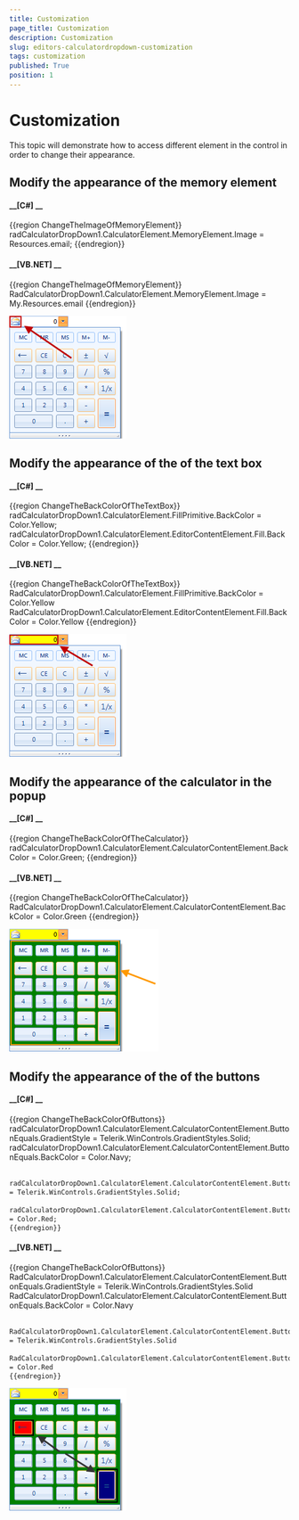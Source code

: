 ```yaml
---
title: Customization
page_title: Customization
description: Customization
slug: editors-calculatordropdown-customization
tags: customization
published: True
position: 1
---
```


# Customization



This topic will demonstrate how to access different element in the control in order to change their appearance.
      

## Modify the appearance of the memory element

#### __[C#] __

{{region ChangeTheImageOfMemoryElement}}
	            radCalculatorDropDown1.CalculatorElement.MemoryElement.Image = Resources.email;
	{{endregion}}



#### __[VB.NET] __

{{region ChangeTheImageOfMemoryElement}}
	        RadCalculatorDropDown1.CalculatorElement.MemoryElement.Image = My.Resources.email
	{{endregion}}

![editors-calculatordropdown-customization 001](images/editors-calculatordropdown-customization001.png)

## Modify the appearance of the  of the text box

#### __[C#] __

{{region ChangeTheBackColorOfTheTextBox}}
	            radCalculatorDropDown1.CalculatorElement.FillPrimitive.BackColor = Color.Yellow;
	            radCalculatorDropDown1.CalculatorElement.EditorContentElement.Fill.BackColor = Color.Yellow;
	{{endregion}}



#### __[VB.NET] __

{{region ChangeTheBackColorOfTheTextBox}}
	        RadCalculatorDropDown1.CalculatorElement.FillPrimitive.BackColor = Color.Yellow
	        RadCalculatorDropDown1.CalculatorElement.EditorContentElement.Fill.BackColor = Color.Yellow
	{{endregion}}

![editors-calculatordropdown-customization 002](images/editors-calculatordropdown-customization002.png)

## Modify the appearance of the calculator in the popup

#### __[C#] __

{{region ChangeTheBackColorOfTheCalculator}}
	            radCalculatorDropDown1.CalculatorElement.CalculatorContentElement.BackColor = Color.Green;
	{{endregion}}



#### __[VB.NET] __

{{region ChangeTheBackColorOfTheCalculator}}
	        RadCalculatorDropDown1.CalculatorElement.CalculatorContentElement.BackColor = Color.Green
	{{endregion}}

![editors-calculatordropdown-customization 003](images/editors-calculatordropdown-customization003.png)

## Modify the appearance of the of the buttons

#### __[C#] __

{{region ChangeTheBackColorOfButtons}}
	            radCalculatorDropDown1.CalculatorElement.CalculatorContentElement.ButtonEquals.GradientStyle = Telerik.WinControls.GradientStyles.Solid;
	            radCalculatorDropDown1.CalculatorElement.CalculatorContentElement.ButtonEquals.BackColor = Color.Navy;
	            
	            radCalculatorDropDown1.CalculatorElement.CalculatorContentElement.ButtonDelete.GradientStyle = Telerik.WinControls.GradientStyles.Solid;
	            radCalculatorDropDown1.CalculatorElement.CalculatorContentElement.ButtonDelete.BackColor = Color.Red;
	{{endregion}}



#### __[VB.NET] __

{{region ChangeTheBackColorOfButtons}}
	        RadCalculatorDropDown1.CalculatorElement.CalculatorContentElement.ButtonEquals.GradientStyle = Telerik.WinControls.GradientStyles.Solid
	        RadCalculatorDropDown1.CalculatorElement.CalculatorContentElement.ButtonEquals.BackColor = Color.Navy
	
	        RadCalculatorDropDown1.CalculatorElement.CalculatorContentElement.ButtonDelete.GradientStyle = Telerik.WinControls.GradientStyles.Solid
	        RadCalculatorDropDown1.CalculatorElement.CalculatorContentElement.ButtonDelete.BackColor = Color.Red
	{{endregion}}

![editors-calculatordropdown-customization 004](images/editors-calculatordropdown-customization004.png)
